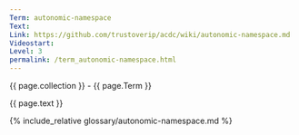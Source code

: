 ```yaml
---
Term: autonomic-namespace
Text: 
Link: https://github.com/trustoverip/acdc/wiki/autonomic-namespace.md
Videostart: 
Level: 3
permalink: /term_autonomic-namespace.html
---
```


{{ page.collection }} - {{ page.Term }}

   {{ page.text }}

{% include_relative glossary/autonomic-namespace.md %}

